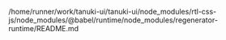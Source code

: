/home/runner/work/tanuki-ui/tanuki-ui/node_modules/rtl-css-js/node_modules/@babel/runtime/node_modules/regenerator-runtime/README.md